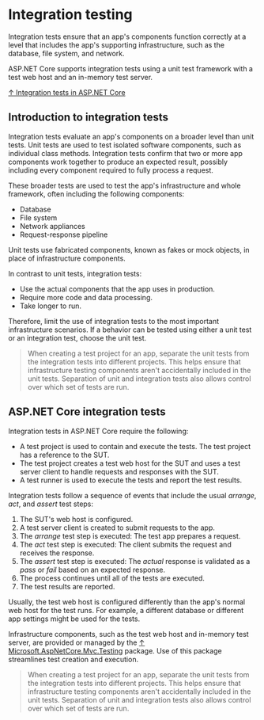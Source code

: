 # Integration testing

Integration tests ensure that an app's components function correctly at a level that includes the app's supporting infrastructure, such as the database, file system, and network.

ASP.NET Core supports integration tests using a unit test framework with a test web host and an in-memory test server.

[↑ Integration tests in ASP.NET Core](https://docs.microsoft.com/en-us/aspnet/core/test/integration-tests)

## Introduction to integration tests

Integration tests evaluate an app's components on a broader level than unit tests. Unit tests are used to test isolated software components, such as individual class methods. Integration tests confirm that two or more app components work together to produce an expected result, possibly including every component required to fully process a request.

These broader tests are used to test the app's infrastructure and whole framework, often including the following components:

- Database
- File system
- Network appliances
- Request-response pipeline

Unit tests use fabricated components, known as fakes or mock objects, in place of infrastructure components.

In contrast to unit tests, integration tests:

- Use the actual components that the app uses in production.
- Require more code and data processing.
- Take longer to run.
  
Therefore, limit the use of integration tests to the most important infrastructure scenarios. If a behavior can be tested using either a unit test or an integration test, choose the unit test.

> When creating a test project for an app, separate the unit tests from the integration tests into different projects. This helps ensure that infrastructure testing components aren't accidentally included in the unit tests. Separation of unit and integration tests also allows control over which set of tests are run.

## ASP.NET Core integration tests

Integration tests in ASP.NET Core require the following:

- A test project is used to contain and execute the tests. The test project has a reference to the SUT.
- The test project creates a test web host for the SUT and uses a test server client to handle requests and responses with the SUT.
- A test runner is used to execute the tests and report the test results.

Integration tests follow a sequence of events that include the usual *arrange*, *act*, and *assert* test steps:

1. The SUT's web host is configured.
2. A test server client is created to submit requests to the app.
3. The *arrange* test step is executed: The test app prepares a request.
4. The *act* test step is executed: The client submits the request and receives the response.
5. The *assert* test step is executed: The *actual* response is validated as a *pass* or *fail* based on an expected response.
6. The process continues until all of the tests are executed.
7. The test results are reported.

Usually, the test web host is configured differently than the app's normal web host for the test runs. For example, a different database or different app settings might be used for the tests.

Infrastructure components, such as the test web host and in-memory test server, are provided or managed by the [↑ Microsoft.AspNetCore.Mvc.Testing](https://www.nuget.org/packages/Microsoft.AspNetCore.Mvc.Testing) package. Use of this package streamlines test creation and execution.

> When creating a test project for an app, separate the unit tests from the integration tests into different projects. This helps ensure that infrastructure testing components aren't accidentally included in the unit tests. Separation of unit and integration tests also allows control over which set of tests are run.
> 